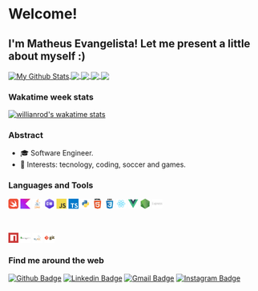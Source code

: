 # Welcome!
 
## I'm Matheus Evangelista! Let me present a little about myself :)

<!-- [![Visitors](https://visitor-badge.glitch.me/badge?page_id=github/MTevangelista)](https://mtevangelista.github.io)
[![Followers](https://img.shields.io/github/followers/MTevangelista?style=social)](https://mtevangelista.github.io) -->

<a href="https://github.com/MTevangelista/github-readme-stats">
  <img align="center" src="https://github-readme-stats.vercel.app/api?username=MTevangelista&show_icons=true&include_all_commits=true&theme=material-palenight" alt="My Github Stats" />
</a>
<a href="https://github.com/MTevangelista/github-readme-stats">
  <img align="center" src="https://github-readme-stats.vercel.app/api/top-langs/?username=MTevangelista&layout=compact&theme=material-palenight" />
</a>
<a href="https://github.com/MTevangelista/books-api">
  <img align="center" src="https://github-readme-stats.vercel.app/api/pin/?username=MTevangelista&repo=books-api&theme=material-palenight" />
</a>    
<a href="https://github.com/MTevangelista/swiftui-taskmanager-app">
  <img align="center" src="https://github-readme-stats.vercel.app/api/pin/?username=MTevangelista&repo=swiftui-taskmanager-app&theme=material-palenight" />
</a>
<a href="https://github.com/MTevangelista/uber-clone-app">
  <img align="center" src="https://github-readme-stats.vercel.app/api/pin/?username=MTevangelista&repo=uber-clone-app&theme=material-palenight" />
</a>

### Wakatime week stats

[![willianrod's wakatime stats](https://github-readme-stats.vercel.app/api/wakatime?username=mtevangelista&layout=compact&theme=material-palenight)](https://github.com/anuraghazra/github-readme-stats)

### Abstract

- :mortar_board: Software Engineer.
- 💙 Interests: tecnology, coding, soccer and games.

### Languages and Tools 

<code><img height="20" src="https://raw.githubusercontent.com/github/explore/80688e429a7d4ef2fca1e82350fe8e3517d3494d/topics/swift/swift.png"></code>
<code><img height="20" src="https://raw.githubusercontent.com/github/explore/80688e429a7d4ef2fca1e82350fe8e3517d3494d/topics/kotlin/kotlin.png"></code>
<code><img height="20" src="https://raw.githubusercontent.com/github/explore/80688e429a7d4ef2fca1e82350fe8e3517d3494d/topics/java/java.png"></code>
<code><img height="20" src="https://raw.githubusercontent.com/github/explore/80688e429a7d4ef2fca1e82350fe8e3517d3494d/topics/csharp/csharp.png"></code>
<code><img height="20" src="https://raw.githubusercontent.com/github/explore/80688e429a7d4ef2fca1e82350fe8e3517d3494d/topics/javascript/javascript.png"></code>
<code><img height="20" src="https://raw.githubusercontent.com/github/explore/80688e429a7d4ef2fca1e82350fe8e3517d3494d/topics/typescript/typescript.png"></code>
<code><img height="20" src="https://raw.githubusercontent.com/github/explore/80688e429a7d4ef2fca1e82350fe8e3517d3494d/topics/python/python.png"></code>
<code><img height="20" src="https://raw.githubusercontent.com/github/explore/80688e429a7d4ef2fca1e82350fe8e3517d3494d/topics/html/html.png"></code>
<code><img height="20" src="https://raw.githubusercontent.com/github/explore/80688e429a7d4ef2fca1e82350fe8e3517d3494d/topics/css/css.png"></code>
<code><img height="20" src="https://raw.githubusercontent.com/github/explore/80688e429a7d4ef2fca1e82350fe8e3517d3494d/topics/react/react.png"></code>
<code><img height="20" src="https://raw.githubusercontent.com/github/explore/5c058a388828bb5fde0bcafd4bc867b5bb3f26f3/topics/vue/vue.png"></code>
<code><img height="20" src="https://raw.githubusercontent.com/github/explore/80688e429a7d4ef2fca1e82350fe8e3517d3494d/topics/nodejs/nodejs.png"></code>
<code><img height="20" src="https://raw.githubusercontent.com/github/explore/80688e429a7d4ef2fca1e82350fe8e3517d3494d/topics/express/express.png"></code>  

<br/>

<code><img height="20" src="https://raw.githubusercontent.com/github/explore/80688e429a7d4ef2fca1e82350fe8e3517d3494d/topics/npm/npm.png"></code>
<code><img height="20" src="https://raw.githubusercontent.com/github/explore/80688e429a7d4ef2fca1e82350fe8e3517d3494d/topics/mongodb/mongodb.png"></code>
<code><img height="20" src="https://raw.githubusercontent.com/github/explore/80688e429a7d4ef2fca1e82350fe8e3517d3494d/topics/mysql/mysql.png"></code>
<code><img height="20" src="https://raw.githubusercontent.com/github/explore/80688e429a7d4ef2fca1e82350fe8e3517d3494d/topics/git/git.png"></code>

### Find me around the web
[![Github Badge](https://img.shields.io/badge/-Github-000?style=round-square&logo=Github&logoColor=white&link=https://github.com/MTevangelista)](https://github.com/MTevangelista)
[![Linkedin Badge](https://img.shields.io/badge/-LinkedIn-blue?style=round-square&logo=Linkedin&logoColor=white&link=https://www.linkedin.com/in/matheus01/)](https://www.linkedin.com/in/matheus01/)
[![Gmail Badge](https://img.shields.io/badge/-Gmail-c14438?style=round-square&logo=Gmail&logoColor=white&link=mailto:matheusevangelistadev@gmail.com)](mailto:matheusevangelistadev@gmail.com)
[![Instagram Badge](https://img.shields.io/badge/-Instagram-ba164a?style=round-square&logo=Instagram&logoColor=white&link=https://www.instagram.com/_matheusrj/?hl=pt-br)](https://www.instagram.com/_matheusrj/?hl=pt-br)
